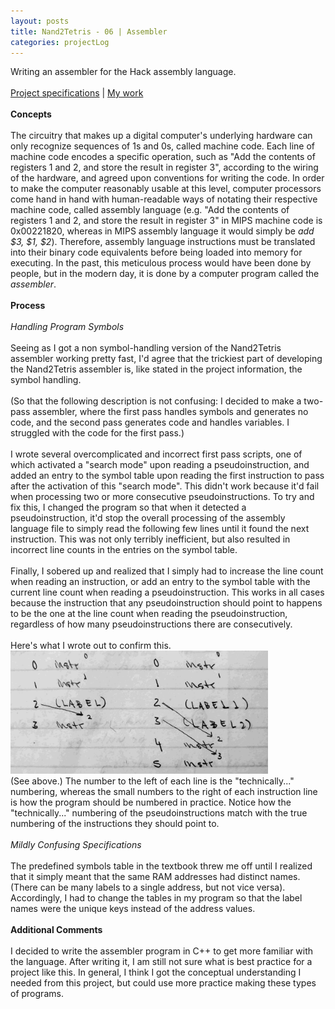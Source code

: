 ```yaml
---
layout: posts
title: Nand2Tetris - 06 | Assembler
categories: projectLog
---
```

Writing an assembler for the Hack assembly language.
<br><br>
<a href="https://www.nand2tetris.org/project06" target="_blank">Project specifications</a> | <a href="https://github.com/wangzi190/nand2tetris/tree/master/06" target="_blank">My work</a>
<br><br><b>Concepts</b>
<br><br>The circuitry that makes up a digital computer's underlying hardware can only recognize sequences of 1s and 0s, called machine code. Each line of machine code encodes a specific operation, such as "Add the contents of registers 1 and 2, and store the result in register 3", according to the wiring of the hardware, and agreed upon conventions for writing the code. In order to make the computer reasonably usable at this level, computer processors come hand in hand with human-readable ways of notating their respective machine code, called assembly language (e.g. "Add the contents of registers 1 and 2, and store the result in register 3" in MIPS machine code is 0x00221820, whereas in MIPS assembly language it would simply be <i>add $3, $1, $2</i>). Therefore, assembly language instructions must be translated into their binary code equivalents before being loaded into memory for executing. In the past, this meticulous process would have been done by people, but in the modern day, it is done by a computer program called the <i>assembler</i>.
<br><br><b>Process</b>
<br><br><i>Handling Program Symbols</i>
<br><br>Seeing as I got a non symbol-handling version of the Nand2Tetris assembler working pretty fast, I'd agree that the trickiest part of developing the Nand2Tetris assembler is, like stated in the project information, the symbol handling.
<br><br>(So that the following description is not confusing: I decided to make a two-pass assembler, where the first pass handles symbols and generates no code, and the second pass generates code and handles variables. I struggled with the code for the first pass.)
<br><br>I wrote several overcomplicated and incorrect first pass scripts, one of which activated a "search mode" upon reading a pseudoinstruction, and added an entry to the symbol table upon reading the first instruction to pass after the activation of this "search mode". This didn't work because it'd fail when processing two or more consecutive pseudoinstructions. To try and fix this, I changed the program so that when it detected a pseudoinstruction, it'd stop the overall processing of the assembly language file to simply read the following few lines until it found the next instruction. This was not only terribly inefficient, but also resulted in incorrect line counts in the entries on the symbol table.
<br><br>Finally, I sobered up and realized that I simply had to increase the line count when reading an instruction, or add an entry to the symbol table with the current line count when reading a pseudoinstruction. This works in all cases because the instruction that any pseudoinstruction should point to happens to be the one at the line count when reading the pseudoinstruction, regardless of how many pseudoinstructions there are consecutively.
<br><br>Here's what I wrote out to confirm this.
<br><img src="/images/for-posts/label_handling.jpg" width="412px">
<br>(See above.) The number to the left of each line is the "technically..." numbering, whereas the small numbers to the right of each instruction line is how the program should be numbered in practice. Notice how the "technically..." numbering of the pseudoinstructions match with the true numbering of the instructions they should point to.
<br><br><i>Mildly Confusing Specifications</i>
<br><br>The predefined symbols table in the textbook threw me off until I realized that it simply meant that the same RAM addresses had distinct names. (There can be many labels to a single address, but not vice versa). Accordingly, I had to change the tables in my program so that the label names were the unique keys instead of the address values.
<br><br><b>Additional Comments</b>
<br><br>I decided to write the assembler program in C++ to get more familiar with the language. After writing it, I am still not sure what is best practice for a project like this. In general, I think I got the conceptual understanding I needed from this project, but could use more practice making these types of programs.